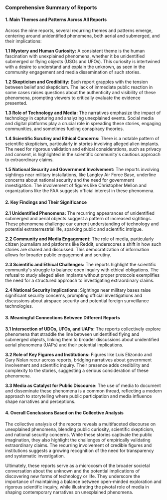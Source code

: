 ### Comprehensive Summary of Reports

#### 1. Main Themes and Patterns Across All Reports

Across the nine reports, several recurring themes and patterns emerge, centering around unidentified phenomena, both aerial and submerged, and their implications:

**1.1 Mystery and Human Curiosity:** 
A consistent theme is the human fascination with unexplained phenomena, whether it be unidentified submerged or flying objects (USOs and UFOs). This curiosity is intertwined with a desire to understand and explain the unknown, as seen in the community engagement and media dissemination of such stories.

**1.2 Skepticism and Credibility:**
Each report grapples with the tension between belief and skepticism. The lack of immediate public reaction in some cases raises questions about the authenticity and visibility of these phenomena, prompting viewers to critically evaluate the evidence presented.

**1.3 Role of Technology and Media:**
The narratives emphasize the impact of technology in capturing and analyzing unexplained events. Social media and digital platforms play a crucial role in spreading these stories, engaging communities, and sometimes fueling conspiracy theories.

**1.4 Scientific Scrutiny and Ethical Concerns:**
There is a notable pattern of scientific skepticism, particularly in stories involving alleged alien implants. The need for rigorous validation and ethical considerations, such as privacy and consent, is highlighted in the scientific community's cautious approach to extraordinary claims.

**1.5 National Security and Government Involvement:**
The reports involving sightings near military installations, like Langley Air Force Base, underline concerns about national security and the need for government investigation. The involvement of figures like Christopher Mellon and organizations like the FAA suggests official interest in these phenomena.

#### 2. Key Findings and Their Significance

**2.1 Unidentified Phenomena:**
The recurring appearances of unidentified submerged and aerial objects suggest a pattern of increased sightings. These phenomena challenge our current understanding of technology and potential extraterrestrial life, sparking public and scientific intrigue.

**2.2 Community and Media Engagement:**
The role of media, particularly citizen journalism and platforms like Reddit, underscores a shift in how such stories are shared and discussed. This democratization of information allows for broader public engagement and scrutiny.

**2.3 Scientific and Ethical Challenges:**
The reports highlight the scientific community's struggle to balance open inquiry with ethical obligations. The refusal to study alleged alien implants without proper protocols exemplifies the need for a structured approach to investigating extraordinary claims.

**2.4 National Security Implications:**
Sightings near military bases raise significant security concerns, prompting official investigations and discussions about airspace security and potential foreign surveillance technologies.

#### 3. Meaningful Connections Between Different Reports

**3.1 Intersection of UDOs, UFOs, and UAPs:**
The reports collectively explore phenomena that straddle the line between unidentified flying and submerged objects, linking them to broader discussions about unidentified aerial phenomena (UAPs) and their potential implications.

**3.2 Role of Key Figures and Institutions:**
Figures like Luis Elizondo and Gary Nolan recur across reports, bridging narratives about government involvement and scientific inquiry. Their presence adds credibility and complexity to the stories, suggesting a serious consideration of these phenomena.

**3.3 Media as Catalyst for Public Discourse:**
The use of media to document and disseminate these phenomena is a common thread, reflecting a modern approach to storytelling where public participation and media influence shape narratives and perceptions.

#### 4. Overall Conclusions Based on the Collective Analysis

The collective analysis of the reports reveals a multifaceted discourse on unexplained phenomena, blending public curiosity, scientific skepticism, and national security concerns. While these stories captivate the public imagination, they also highlight the challenges of empirically validating extraordinary claims. The recurring involvement of credible figures and institutions suggests a growing recognition of the need for transparency and systematic investigation.

Ultimately, these reports serve as a microcosm of the broader societal conversation about the unknown and the potential implications of discovering new forms of technology or life. They underscore the importance of maintaining a balance between open-minded exploration and rigorous scientific inquiry, while illustrating the pivotal role of media in shaping contemporary narratives on unexplained phenomena.